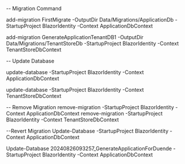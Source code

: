 -- Migration Command

add-migration FirstMigrate -OutputDir  Data/Migrations/ApplicationDb  -StartupProject BlazorIdentity -Context ApplicationDbContext

add-migration GenerateApplicationTenantDB1 -OutputDir  Data/Migrations/TenantStoreDb  -StartupProject BlazorIdentity -Context TenantStoreDbContext


-- Update Database

update-database -StartupProject BlazorIdentity  -Context ApplicationDbContext


update-database -StartupProject BlazorIdentity  -Context TenantStoreDbContext



-- Remove Migration
remove-migration  -StartupProject BlazorIdentity -Context ApplicationDbContext
remove-migration  -StartupProject BlazorIdentity -Context TenantStoreDbContext

--Revert Migration
Update-Database <tenmigration> -StartupProject BlazorIdentity  -Context ApplicationDbContext

Update-Database 20240826093257_GenerateApplicationForDuende -StartupProject BlazorIdentity  -Context ApplicationDbContext